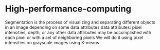 # High-performance-computing
Segmentation is the process of visualizing and separating different objects in an image depending on some data attributes
data attributes: pixel intensities, depth, or any other data attributes may be accomplished with each pixel or with a set of neighboring pixels
We will do it using pixel intensities on grayscale images using K-means.
